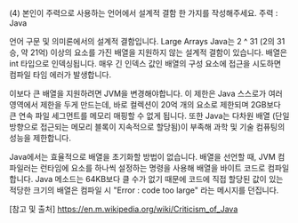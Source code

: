 (4) 본인이 주력으로 사용하는 언어에서 설계적 결함 한 가지를 작성해주세요.
주력 : Java

언어 구문 및 의미론에서의 설계적 결함입니다.
Large Arrays
Java는 2 ^ 31 (2의 31승, 약 21억) 이상의 요소를 가진 배열을 지원하지 않는 설계적 결함이 있습니다.
배열은 int 타입으로 인덱싱됩니다. 매우 긴 인덱스 값인 배열의 구성 요소에 접근을 시도하면 컴파일 타임 에러가 발생합니다.

이보다 큰 배열을 지원하려면 JVM을 변경해야합니다. 이 제한은 Java 스스로가 여러 영역에서 제한을 두게 만드는데, 바로 컬렉션이 20억 개의 요소로 제한되며 2GB보다 큰 연속 파일 세그먼트를 메모리 매핑할 수 없게 됩니다. 또한 Java는 다차원 배열 (단일 방향으로 접근되는 메모리 블록이 지속적으로 할당됨)이 부족해 과학 및 기술 컴퓨팅의 성능을 제한합니다.

Java에서는 효율적으로 배열을 초기화할 방법이 없습니다. 배열을 선언할 때, JVM 컴파일러는 런타임에 요소를 하나씩 설정하는 명령을 사용해 배열을 바이트 코드로 컴파일합니다. Java 메소드는 64KB보다 클 수가 없기 때문에 코드에 직접 할당된 값이 있는 적당한 크기의 배열은 컴파일 시 "Error : code too large" 라는 메시지를 던집니다.

[참고 및 출처]
https://en.m.wikipedia.org/wiki/Criticism_of_Java